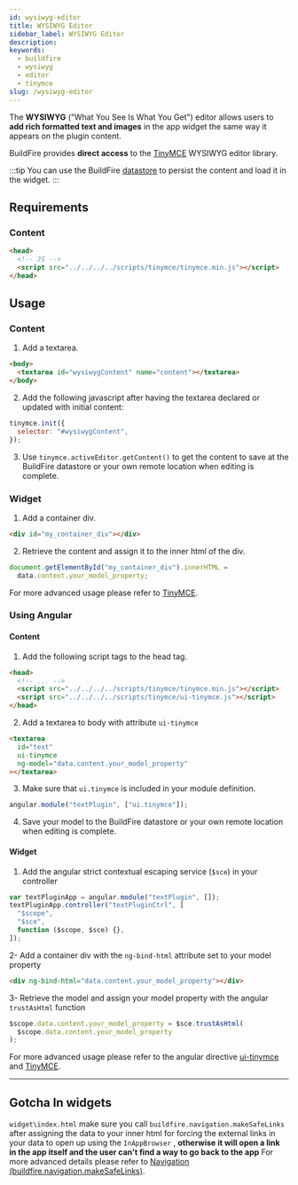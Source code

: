 ```yaml
---
id: wysiwyg-editor
title: WYSIWYG Editor
sidebar_label: WYSIWYG Editor
description:
keywords:
  - buildfire
  - wysiwyg
  - editor
  - tinymce
slug: /wysiwyg-editor
---
```


The **WYSIWYG** ("What You See Is What You Get") editor allows users to **add rich formatted text and images** in the app widget the same way it appears on the plugin content.

BuildFire provides **direct access** to the [TinyMCE](https://www.tiny.cloud/docs-4x/) WYSIWYG editor library.

:::tip
You can use the BuildFire [datastore](/docs/Datastore) to persist the content and load it in the widget.
:::

## Requirements

### Content

```html
<head>
  <!-- JS -->
  <script src="../../../../scripts/tinymce/tinymce.min.js"></script>
</head>
```

## Usage

### Content

1. Add a textarea.

```html
<body>
  <textarea id="wysiwygContent" name="content"></textarea>
</body>
```

2. Add the following javascript after having the textarea declared or updated with initial content:

```javascript
tinymce.init({
  selector: "#wysiwygContent",
});
```

3. Use `tinymce.activeEditor.getContent()` to get the content to save at the BuildFire datastore or your own remote location when editing is complete.

### Widget

1. Add a container div.

```html
<div id="my_container_div"></div>
```

2. Retrieve the content and assign it to the inner html of the div.

```javascript
document.getElementById("my_container_div").innerHTML =
  data.content.your_model_property;
```

For more advanced usage please refer to [TinyMCE](https://www.tiny.cloud/docs-4x/).

### Using Angular

#### Content

1. Add the following script tags to the head tag.

```html
<head>
  <!-- ... -->
  <script src="../../../../scripts/tinymce/tinymce.min.js"></script>
  <script src="../../../../scripts/tinymce/ui-tinymce.js"></script>
</head>
```

2. Add a textarea to body with attribute `ui-tinymce`

```html
<textarea
  id="text"
  ui-tinymce
  ng-model="data.content.your_model_property"
></textarea>
```

3. Make sure that `ui.tinymce` is included in your module definition.

```javascript
angular.module("textPlugin", ["ui.tinymce"]);
```

4. Save your model to the BuildFire datastore or your own remote location when editing is complete.

#### Widget

1. Add the angular strict contextual escaping service (`$sce`) in your controller

```javascript
var textPluginApp = angular.module("textPlugin", []);
textPluginApp.controller("textPluginCtrl", [
  "$scope",
  "$sce",
  function ($scope, $sce) {},
]);
```

2- Add a container div with the `ng-bind-html` attribute set to your model property

```html
<div ng-bind-html="data.content.your_model_property"></div>
```

3- Retrieve the model and assign your model property with the angular
`trustAsHtml` function

```javascript
$scope.data.content.your_model_property = $sce.trustAsHtml(
  $scope.data.content.your_model_property
);
```

For more advanced usage please refer to the angular directive [ui-tinymce](https://github.com/angular-ui/ui-tinymce) and [TinyMCE](https://www.tiny.cloud/docs-4x/).

---

## Gotcha In widgets

`widget\index.html` make sure you call `buildfire.navigation.makeSafeLinks` after assigning the data to your inner html for forcing the external links in your data to open up using the `InAppBrowser` , **otherwise it will open a link in the app itself and the user can't find a way to go back to the app** For more advanced details please refer to [Navigation
(buildfire.navigation.makeSafeLinks)](/docs/Navigation#makesafelinks).